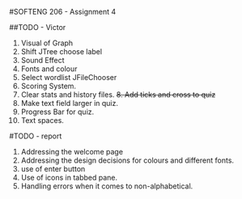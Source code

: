 #SOFTENG 206 - Assignment 4

##TODO - Victor
1. Visual of Graph 
2. Shift JTree choose label
3. Sound Effect
4. Fonts and colour
5. Select wordlist JFileChooser
6. Scoring System.
7. Clear stats and history files.
~~8. Add ticks and cross to quiz~~
9. Make text field larger in quiz.
10. Progress Bar for quiz.
11. Text spaces.


#TODO - report
1. Addressing the welcome page
2. Addressing the design decisions for colours and different fonts.
3. use of enter button
4. Use of icons in tabbed pane. 
5. Handling errors when it comes to non-alphabetical.
